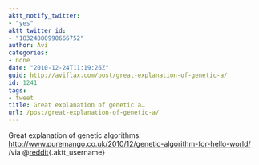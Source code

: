 ```yaml
---
aktt_notify_twitter:
- "yes"
aktt_twitter_id:
- "18324880990666752"
author: Avi
categories:
- none
date: "2010-12-24T11:19:26Z"
guid: http://aviflax.com/post/great-explanation-of-genetic-a/
id: 1241
tags:
- tweet
title: Great explanation of genetic a…
url: /post/great-explanation-of-genetic-a/
---
```

Great explanation of genetic algorithms: <a href="http://www.puremango.co.uk/2010/12/genetic-algorithm-for-hello-world/" rel="nofollow">http://www.puremango.co.uk/2010/12/genetic-algorithm-for-hello-world/</a> /via @[reddit](http://twitter.com/reddit){.aktt_username}